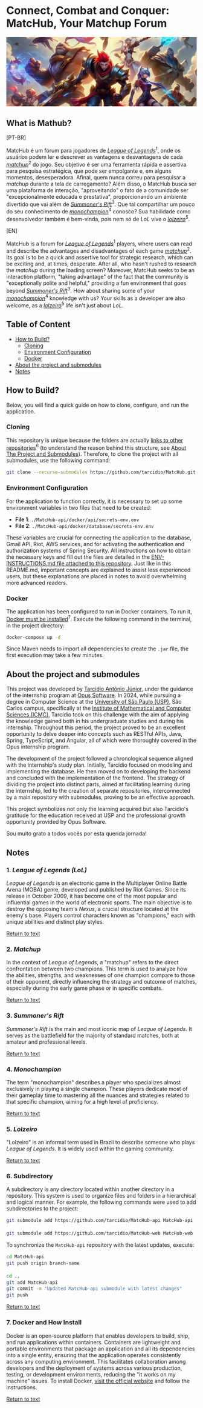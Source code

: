 # Connect, Combat and Conquer: MatcHub, Your Matchup Forum

![Descrição alternativa](imagem-intro.jpeg)

## What is Mathub?

[PT-BR]

MatcHub é um fórum para jogadores de [_League of Legends_](#1-league-of-legends-lol)$^1$, onde os usuários podem ler e descrever as vantagens e desvantagens de cada [_matchup_](#2-matchup)$^2$ do jogo. Seu objetivo é ser uma ferramenta rápida e assertiva para pesquisa estratégica, que pode ser empolgante e, em alguns momentos, desesperadora. Afinal, quem nunca correu para pesquisar a _matchup_ durante a tela de carregamento? Além disso, o MatcHub busca ser uma plataforma de interação, "aproveitando" o fato de a comunidade ser "excepcionalmente educada e prestativa", proporcionando um ambiente divertido que vai além de [_Summoner's Rift_](#3-summoners-rift)$^3$. Que tal compartilhar um pouco do seu conhecimento de [_monochampion_](#4-monochampion)$^4$ conosco? Sua habilidade como desenvolvedor também é bem-vinda, pois nem só de _LoL_ vive o [_lolzeiro_](#5-lolzeiro)$^5$.

[EN]

MatcHub is a forum for [_League of Legends_](#1-league-of-legends-lol)$^1$ players, where users can read and describe the advantages and disadvantages of each game [_matchup_](#2-matchup)$^2$. Its goal is to be a quick and assertive tool for strategic research, which can be exciting and, at times, desperate. After all, who hasn't rushed to research the _matchup_ during the loading screen? Moreover, MatcHub seeks to be an interaction platform, "taking advantage" of the fact that the community is "exceptionally polite and helpful," providing a fun environment that goes beyond [_Summoner's Rift_](#3-summoners-rift)$^3$. How about sharing some of your [_monochampion_](#4-monochampion)$^4$ knowledge with us? Your skills as a developer are also welcome, as a [_lolzeiro_](#5-lolzeiro)$^5$ life isn't just about _LoL_.

## Table of Content

* [How to Build?](#how-to-build)
    * [Cloning](#cloning)
    * [Environment Configuration](#environment-configuration)
    * [Docker](#docker)
* [About the project and submodules](#about-the-project-and-submodules)
* [Notes](#notes)

## How to Build?

Below, you will find a quick guide on how to clone, configure, and run the application.

### Cloning

This repository is unique because the folders are actually [links to other repositories](#6-subdirectory)$^6$ (to understand the reason behind this structure, see [About The Project and Submodules](#about-the-project-and-submodules)). Therefore, to clone the project with all submodules, use the following command:

```bash
git clone --recurse-submodules https://github.com/tarcidio/MatcHub.git
```

### Environment Configuration

For the application to function correctly, it is necessary to set up some environment variables in two files that need to be created:

* **File 1**: `./MatcHub-api/docker/api/secrets-env.env`
* **File 2**: `./MatcHub-api/docker/database/secrets-env.env`

These variables are crucial for connecting the application to the database, Gmail API, Riot, AWS services, and for activating the authentication and authorization systems of Spring Security. All instructions on how to obtain the necessary keys and fill out the files are detailed in the [ENV-INSTRUCTIONS.md file attached to this repository](https://github.com/tarcidio/MatcHub/blob/main/ENV-INSTRUCTIONS.md). Just like in this README.md, important concepts are explained to assist less experienced users, but these explanations are placed in notes to avoid overwhelming more advanced readers.

### Docker

The application has been configured to run in Docker containers. To run it, [Docker must be installed](#7-docker-and-how-install)$^7$. Execute the following command in the terminal, in the project directory:

```bash
docker-compose up -d
```

Since Maven needs to import all dependencies to create the `.jar` file, the first execution may take a few minutes.

## About the project and submodules

This project was developed by [Tarcídio Antônio Júnior](https://www.linkedin.com/in/tarcidio/), under the guidance of the internship program at [Opus Software](https://www.opus-software.com.br/). In 2024, while pursuing a degree in Computer Science at the [University of São Paulo (USP)](https://www5.usp.br/), São Carlos campus, specifically at the [Institute of Mathematical and Computer Sciences (ICMC)](https://www.icmc.usp.br/), Tarcídio took on this challenge with the aim of applying the knowledge gained both in his undergraduate studies and during his internship. Throughout this period, the project proved to be an excellent opportunity to delve deeper into concepts such as RESTful APIs, Java, Spring, TypeScript, and Angular, all of which were thoroughly covered in the Opus internship program.

The development of the project followed a chronological sequence aligned with the internship's study plan. Initially, Tarcídio focused on modeling and implementing the database. He then moved on to developing the backend and concluded with the implementation of the frontend. The strategy of dividing the project into distinct parts, aimed at facilitating learning during the internship, led to the creation of separate repositories, interconnected by a main repository with submodules, proving to be an effective approach.

This project symbolizes not only the learning acquired but also Tarcídio's gratitude for the education received at USP and the professional growth opportunity provided by Opus Software.

Sou muito grato a todos vocês por esta querida jornada!

## Notes

### 1. _League of Legends (LoL)_

_League of Legends_ is an electronic game in the Multiplayer Online Battle Arena (MOBA) genre, developed and published by Riot Games. Since its release in October 2009, it has become one of the most popular and influential games in the world of electronic sports. The main objective is to destroy the opposing team's _Nexus_, a crucial structure located at the enemy's base. Players control characters known as "champions," each with unique abilities and distinct play styles.

[Return to text](#what-is-mathub)

### 2. _Matchup_

In the context of _League of Legends_, a "matchup" refers to the direct confrontation between two champions. This term is used to analyze how the abilities, strengths, and weaknesses of one champion compare to those of their opponent, directly influencing the strategy and outcome of matches, especially during the early game phase or in specific combats.

[Return to text](#what-is-mathub)

### 3. _Summoner's Rift_

_Summoner's Rift_ is the main and most iconic map of _League of Legends_. It serves as the battlefield for the majority of standard matches, both at amateur and professional levels.

[Return to text](#what-is-mathub)

### 4. _Monochampion_

The term "monochampion" describes a player who specializes almost exclusively in playing a single champion. These players dedicate most of their gameplay time to mastering all the nuances and strategies related to that specific champion, aiming for a high level of proficiency.

[Return to text](#what-is-mathub)

### 5. _Lolzeiro_

"Lolzeiro" is an informal term used in Brazil to describe someone who plays _League of Legends_. It is widely used within the gaming community.

[Return to text](#what-is-mathub)

### 6. Subdirectory

A subdirectory is any directory located within another directory in a repository. This system is used to organize files and folders in a hierarchical and logical manner. For example, the following commands were used to add subdirectories to the project:

```bash
git submodule add https://github.com/tarcidio/MatcHub-api MatcHub-api

git submodule add https://github.com/tarcidio/MatcHub-web MatcHub-web
```

To synchronize the `MatcHub-api` repository with the latest updates, execute:

```bash
cd MatcHub-api
git push origin branch-name

cd ..
git add MatcHub-api
git commit -m "Updated MatcHub-api submodule with latest changes"
git push
```

[Return to text](#cloning)

### 7. Docker and How Install

Docker is an open-source platform that enables developers to build, ship, and run applications within containers. Containers are lightweight and portable environments that package an application and all its dependencies into a single entity, ensuring that the application operates consistently across any computing environment. This facilitates collaboration among developers and the deployment of systems across various production, testing, or development environments, reducing the "it works on my machine" issues. To install Docker, [visit the official website](https://docs.docker.com/engine/install/) and follow the instructions.

[Return to text](#docker)




